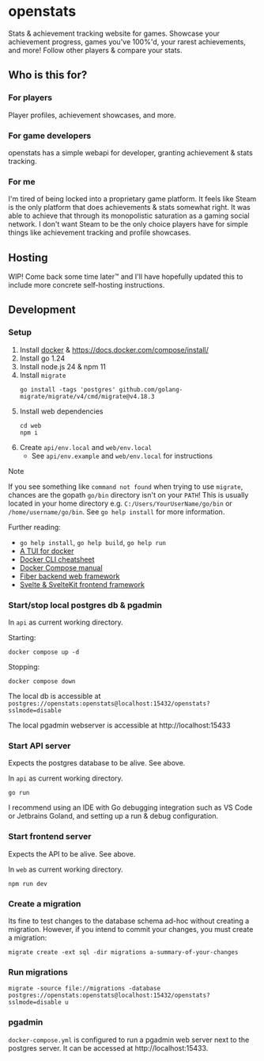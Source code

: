 # openstats

Stats & achievement tracking website for games. Showcase your achievement progress, games you've 100%'d, your rarest
achievements, and more! Follow other players & compare your stats.

## Who is this for?

### For players

Player profiles, achievement showcases, and more.

### For game developers

openstats has a simple webapi for developer, granting achievement & stats tracking.

### For me

I'm tired of being locked into a proprietary game platform. It feels like Steam is the only platform that does 
achievements & stats somewhat right. It was able to achieve that through its monopolistic saturation as a gaming social 
network. I don't want Steam to be the only choice players have for simple things like achievement tracking and profile 
showcases.

## Hosting

WIP! Come back some time later™ and I'll have hopefully updated this to include more concrete self-hosting 
instructions.

## Development

### Setup

1. Install [docker](https://docs.docker.com/engine/install/) & https://docs.docker.com/compose/install/
2. Install go 1.24
3. Install node.js 24 & npm 11
4. Install `migrate`
    ```shell
    go install -tags 'postgres' github.com/golang-migrate/migrate/v4/cmd/migrate@v4.18.3
    ```
5. Install web dependencies
    ```shell
    cd web
    npm i
    ```
6. Create `api/env.local` and `web/env.local`
   - See `api/env.example` and `web/env.local` for instructions

> [!NOTE]
> If you see something like `command not found` when trying to use `migrate`, chances are the gopath `go/bin` directory isn't on your `PATH`! This is usually located in your home directory e.g. `C:/Users/YourUserName/go/bin` or `/home/username/go/bin`. See `go help install` for more information.

Further reading:

- `go help install`, `go help build`, `go help run`
- [A TUI for docker](https://github.com/jesseduffield/lazydocker)
- [Docker CLI cheatsheet](https://docs.docker.com/get-started/docker_cheatsheet.pdf)
- [Docker Compose manual](https://docs.docker.com/compose/)
- [Fiber backend web framework](https://gofiber.io)
- [Svelte & SvelteKit frontend framework](https://svelte.dev/)

### Start/stop local postgres db & pgadmin

In `api` as current working directory.

Starting:

```shell
docker compose up -d
```

Stopping:

```shell
docker compose down
```

The local db is accessible at `postgres://openstats:openstats@localhost:15432/openstats?sslmode=disable`

The local pgadmin webserver is accessible at http://localhost:15433

### Start API server

Expects the postgres database to be alive. See above.

In `api` as current working directory.

```shell
go run
```

I recommend using an IDE with Go debugging integration such as VS Code or Jetbrains Goland, and setting up
a run & debug configuration.

### Start frontend server

Expects the API to be alive. See above.

In `web` as current working directory.

```shell
npm run dev
```

### Create a migration

Its fine to test changes to the database schema ad-hoc without creating a migration. However, if you intend to commit
your changes, you must create a migration:

```shell
migrate create -ext sql -dir migrations a-summary-of-your-changes
```

### Run migrations 

```shell
migrate -source file://migrations -database postgres://openstats:openstats@localhost:15432/openstats?sslmode=disable u
```

### pgadmin

`docker-compose.yml` is configured to run a pgadmin web server next to the postgres server. It can be accessed at 
http://localhost:15433.
